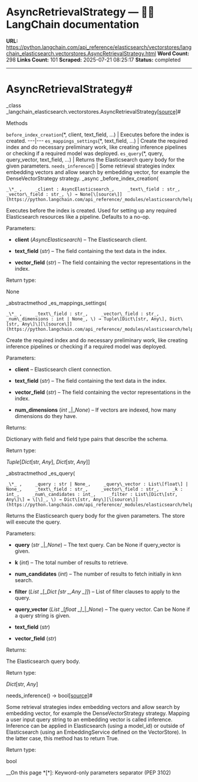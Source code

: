 # AsyncRetrievalStrategy — 🦜🔗 LangChain  documentation

**URL:** https://python.langchain.com/api_reference/elasticsearch/vectorstores/langchain_elasticsearch.vectorstores.AsyncRetrievalStrategy.html
**Word Count:** 298
**Links Count:** 101
**Scraped:** 2025-07-21 08:25:17
**Status:** completed

---

# AsyncRetrievalStrategy\#

_class _langchain\_elasticsearch.vectorstores.AsyncRetrievalStrategy[\[source\]](https://python.langchain.com/api_reference/_modules/langchain_elasticsearch/vectorstores.html#AsyncRetrievalStrategy)\#     

Methods

`before_index_creation`\(\*, client, text\_field, ...\) | Executes before the index is created.   ---|---   `es_mappings_settings`\(\*, text\_field, ...\) | Create the required index and do necessary preliminary work, like creating inference pipelines or checking if a required model was deployed.   `es_query`\(\*, query, query\_vector, text\_field, ...\) | Returns the Elasticsearch query body for the given parameters.   `needs_inference`\(\) | Some retrieval strategies index embedding vectors and allow search by embedding vector, for example the DenseVectorStrategy strategy.      _async _before\_index\_creation\(

    _\*_ ,     _client : AsyncElasticsearch_,     _text\_field : str_,     _vector\_field : str_, \) → None[\[source\]](https://python.langchain.com/api_reference/_modules/elasticsearch/helpers/vectorstore/_async/strategies.html#AsyncRetrievalStrategy.before_index_creation)\#     

Executes before the index is created. Used for setting up any required Elasticsearch resources like a pipeline. Defaults to a no-op.

Parameters:     

  * **client** \(_AsyncElasticsearch_\) – The Elasticsearch client.

  * **text\_field** \(_str_\) – The field containing the text data in the index.

  * **vector\_field** \(_str_\) – The field containing the vector representations in the index.

Return type:     

None

_abstractmethod _es\_mappings\_settings\(

    _\*_ ,     _text\_field : str_,     _vector\_field : str_,     _num\_dimensions : int | None_, \) → Tuple\[Dict\[str, Any\], Dict\[str, Any\]\][\[source\]](https://python.langchain.com/api_reference/_modules/elasticsearch/helpers/vectorstore/_async/strategies.html#AsyncRetrievalStrategy.es_mappings_settings)\#     

Create the required index and do necessary preliminary work, like creating inference pipelines or checking if a required model was deployed.

Parameters:     

  * **client** – Elasticsearch client connection.

  * **text\_field** \(_str_\) – The field containing the text data in the index.

  * **vector\_field** \(_str_\) – The field containing the vector representations in the index.

  * **num\_dimensions** \(_int_ _|__None_\) – If vectors are indexed, how many dimensions do they have.

Returns:     

Dictionary with field and field type pairs that describe the schema.

Return type:     

_Tuple_\[_Dict_\[str, _Any_\], _Dict_\[str, _Any_\]\]

_abstractmethod _es\_query\(

    _\*_ ,     _query : str | None_,     _query\_vector : List\[float\] | None_,     _text\_field : str_,     _vector\_field : str_,     _k : int_,     _num\_candidates : int_,     _filter : List\[Dict\[str, Any\]\] = \[\]_, \) → Dict\[str, Any\][\[source\]](https://python.langchain.com/api_reference/_modules/elasticsearch/helpers/vectorstore/_async/strategies.html#AsyncRetrievalStrategy.es_query)\#     

Returns the Elasticsearch query body for the given parameters. The store will execute the query.

Parameters:     

  * **query** \(_str_ _|__None_\) – The text query. Can be None if query\_vector is given.

  * **k** \(_int_\) – The total number of results to retrieve.

  * **num\_candidates** \(_int_\) – The number of results to fetch initially in knn search.

  * **filter** \(_List_ _\[__Dict_ _\[__str_ _,__Any_ _\]__\]_\) – List of filter clauses to apply to the query.

  * **query\_vector** \(_List_ _\[__float_ _\]__|__None_\) – The query vector. Can be None if a query string is given.

  * **text\_field** \(_str_\)

  * **vector\_field** \(_str_\)

Returns:     

The Elasticsearch query body.

Return type:     

_Dict_\[str, _Any_\]

needs\_inference\(\) → bool[\[source\]](https://python.langchain.com/api_reference/_modules/elasticsearch/helpers/vectorstore/_async/strategies.html#AsyncRetrievalStrategy.needs_inference)\#     

Some retrieval strategies index embedding vectors and allow search by embedding vector, for example the DenseVectorStrategy strategy. Mapping a user input query string to an embedding vector is called inference. Inference can be applied in Elasticsearch \(using a model\_id\) or outside of Elasticsearch \(using an EmbeddingService defined on the VectorStore\). In the latter case, this method has to return True.

Return type:     

bool

__On this page   *[\*]: Keyword-only parameters separator (PEP 3102)